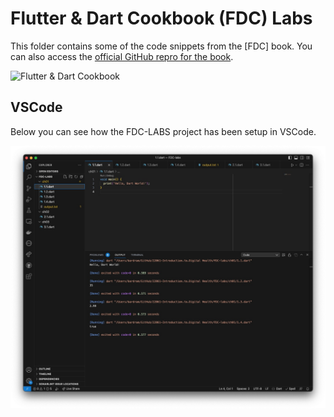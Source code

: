 # Flutter & Dart Cookbook (FDC) Labs

This folder contains some of the code snippets from the [FDC] book. You can also access the [official GitHub repro for the book](https://github.com/rosera/flutter-and-dart-cookbook).

![Flutter & Dart Cookbook](https://github.com/rosera/flutter-and-dart-cookbook/blob/main/images/flutter-dart-cookbook-sml.png "Flutter & Dart Cookbook")

## VSCode

Below you can see how the FDC-LABS project has been setup in VSCode.

![VSCode](VSCode.FDC-LABS.jpg "VSCode")
